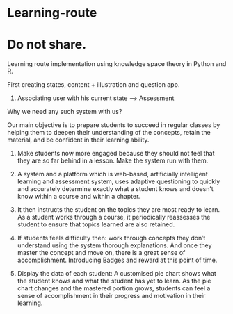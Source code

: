 ﻿# Learning-route

# Do not share.
Learning route implementation using knowledge space theory in Python and R.

First creating states, content + illustration and question app.
1. Associating user with his current state --> Assessment


Why we need any such system with us?

Our main objective is to prepare students to succeed in regular classes by helping them to deepen their understanding of the concepts, retain the material, and be confident in their learning ability.

1. Make students now more engaged because they should not feel that they are so far behind in a lesson. Make the system run with them.

3. A system and a platform which is web-based, artificially intelligent learning and
assessment system, uses adaptive questioning to quickly and accurately determine exactly what a student knows and doesn’t know within a course and within a chapter.

3. It then instructs the student on the topics they are most ready to learn. As a student works through a course, it periodically reassesses the student to ensure that topics learned are also retained.

4. If students feels difficulty then:  work through concepts they don’t understand using the system thorough explanations. And once they master the concept and move on, there is a great sense of accomplishment. Introducing Badges and reward at this point of time.

5. Display the data of each student:  A customised pie chart shows what the student knows and what the student has yet to learn. As the pie chart changes and the mastered portion grows, students can feel a sense of accomplishment in their progress and motivation in their learning.
